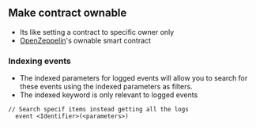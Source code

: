 ## Make contract ownable
- Its like setting a contract to specific owner only
- [OpenZeppelin](https://openzeppelin.com/contracts/)'s ownable smart contract

### Indexing events 
* The indexed parameters for logged events will allow you to search for these events using the indexed parameters as filters.
* The indexed keyword is only relevant to logged events
```'
// Search specif items instead getting all the logs
  event <Identifier>(<parameters>)
```